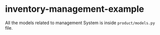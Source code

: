 # inventory-management-example
All the models related to management System is inside ```product/models.py``` file.
